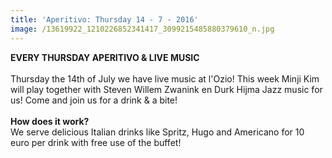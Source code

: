 ```yaml
---
title: 'Aperitivo: Thursday 14 - 7 - 2016'
image: /13619922_1210226852341417_3099215485880379610_n.jpg
---
```



**EVERY THURSDAY APERITIVO & LIVE MUSIC**
<br>
<br>Thursday the 14th of July we have live music at l'Ozio! This week Minji Kim will play together with Steven Willem Zwanink en Durk Hijma Jazz music for us! Come and join us for a drink & a bite!
<br>
<br>**How does it work?**
<br>We serve delicious Italian drinks like Spritz, Hugo and Americano for 10 euro per drink with free use of the buffet!